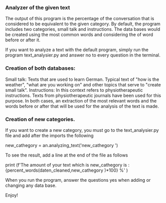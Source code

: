 ### Analyzer of the given text
The output of this program is the percentage of the conversation that is considered to be equivalent to the given category. By default, the program includes two categories, small talk and instructions. The data bases would be created using the most common words and considering the of word before or after it.

If you want to analyze a text with the default program, simply run the program text_analysier.py and answer no to every question in the terminal.

### Creation of both databases:
Small talk: Texts that are used to learn German. Typical text of "how is the weather", "what are you working on" and other topics that serve to "create small talk". Instructions: In this context refers to physiotherapeutic instructions. Texts from physiotherapeutic journals have been used for this purpose. In both cases, an extraction of the most relevant words and the words before or after that will be used for the analysis of the text is made.

### Creation of new categories.
If you want to create a new category, you must go to the text_analysier.py file and add after the imports the following

new_cathegory = an.analyzing_text('new_cathegory ')

To see the result, add a line at the end of the file as follows

print (f'The amount of your text which is new_cathegory is : {percent_words(daten_cleaned,new_cathegory )*100} %' )

When you run the program, answer the questions yes when adding or changing any data base.

Enjoy!
